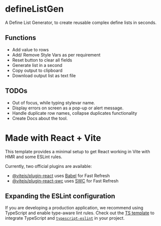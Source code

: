 # defineListGen

A Define List Generator, to create reusable complex define lists in seconds.

## Functions
- Add value to rows
- Add/ Remove Style Vars as per requirement
- Reset button to clear all fields
- Generate list in a second
- Copy output to clipboard
- Download output list as text file

## TODOs
- Out of focus, while typing stylevar name.
- Display errors on screen as a pop-up or alert message.
- Handle duplicate row names, collapse duplicates functionality
- Create Docs about the tool.




# Made with React + Vite

This template provides a minimal setup to get React working in Vite with HMR and some ESLint rules.

Currently, two official plugins are available:

- [@vitejs/plugin-react](https://github.com/vitejs/vite-plugin-react/blob/main/packages/plugin-react/README.md) uses [Babel](https://babeljs.io/) for Fast Refresh
- [@vitejs/plugin-react-swc](https://github.com/vitejs/vite-plugin-react-swc) uses [SWC](https://swc.rs/) for Fast Refresh

## Expanding the ESLint configuration

If you are developing a production application, we recommend using TypeScript and enable type-aware lint rules. Check out the [TS template](https://github.com/vitejs/vite/tree/main/packages/create-vite/template-react-ts) to integrate TypeScript and [`typescript-eslint`](https://typescript-eslint.io) in your project.
